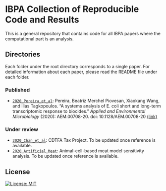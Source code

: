# IBPA Collection of Reproducible Code and Results

This is a general repository that contains code for all IBPA papers where the computational part is an analysis.

## Directories

Each folder under the root directory corresponds to a single paper. For detailed information about each paper, please read the README file under each folder.

### Published

* <code>[2020_Pereira_et_al](./2020_Pereira_et_al)</code>: Pereira, Beatriz Merchel Piovesan, Xiaokang Wang, and Ilias Tagkopoulos. “A systems analysis of E. coli short and long-term transcriptomic response to biocides.” *Applied and Environmental Microbiology* (2020): AEM.00708-20. doi: 10.1128/AEM.00708-20 [(link)](https://aem.asm.org/content/86/14/e00708-20)

### Under review

* <code>[2020_Chan_et_al](./2020_Chan_et_al)</code>: CDTFA Tax Project. To be updated once reference is available.
* <code>[2020_Artificial_Meat](./2020_Artificial_Meat)</code>: Animal-cell-based meat model sensitivity analysis. To be updated once reference is available.

## License

[![License: MIT](https://img.shields.io/badge/License-MIT-yellow.svg)](https://opensource.org/licenses/MIT)
